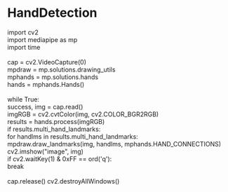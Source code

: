# HandDetection
import cv2<br>
import mediapipe as mp<br>
import time<br>
<br>
cap = cv2.VideoCapture(0)<br>
mpdraw = mp.solutions.drawing_utils<br>
mphands = mp.solutions.hands<br>
hands = mphands.Hands()<br>
<br>
while True:<br>
    success, img = cap.read()<br>
    imgRGB = cv2.cvtColor(img, cv2.COLOR_BGR2RGB)<br>
    results = hands.process(imgRGB)<br>
    if results.multi_hand_landmarks:<br>
       for handlms in results.multi_hand_landmarks:<br>
            mpdraw.draw_landmarks(img, handlms, mphands.HAND_CONNECTIONS)<br>
    cv2.imshow("image", img)<br>
    if cv2.waitKey(1) & 0xFF == ord('q'):<br>
         break<br>
<br>
cap.release()
cv2.destroyAllWindows()
